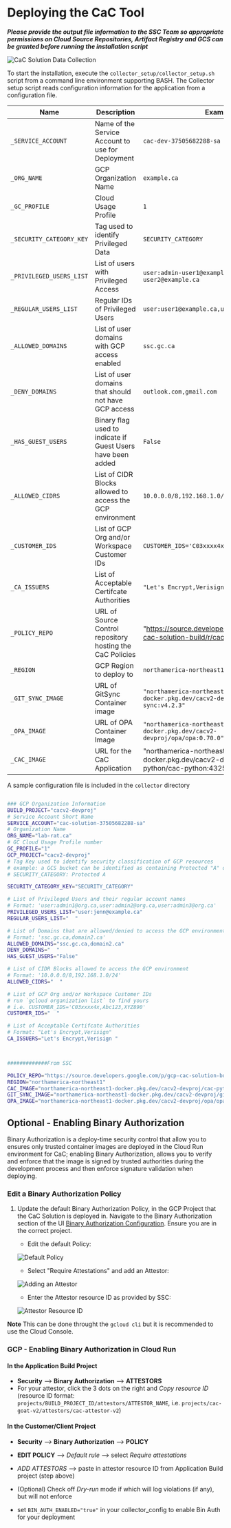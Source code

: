# Deploying the CaC Tool

***Please provide the output file information to the SSC Team so appropriate permissions on Cloud Source Repositories, Artifact Registry and GCS can be granted before running the installation script***

![CaC Solution Data Collection](../assets/architecture_diagrams/cac-Solution%20Architecture-Data%20Collection.png)

To start the installation, execute the `collector_setup/collector_setup.sh` script from a command line environment supporting BASH.
The Collector setup script reads configuration information for the application from a configuration file.

| Name                      | Description                                                                   | Example                   |
|---------------------------|-------------------------------------------------------------------------------|---------------------------|
| `_SERVICE_ACCOUNT`        |Name of the Service Account to use for Deployment                              |`cac-dev-37505682288-sa`|
| `_ORG_NAME`               |GCP Organization Name                                                          | `example.ca`|
| `_GC_PROFILE`             |Cloud Usage Profile                                                            |`1`|
| `_SECURITY_CATEGORY_KEY`  |Tag used to identify Privileged Data                                           |`SECURITY_CATEGORY`|
| `_PRIVILEGED_USERS_LIST`  |List of users with Privileged Access                                           |`user:admin-user1@example.ca,user:admin-user2@example.ca`|
| `_REGULAR_USERS_LIST`     |Regular IDs of Privileged Users                                                |`user:user1@example.ca,user:user2@example.ca`|
| `_ALLOWED_DOMAINS`        |List of user domains with GCP access enabled                                   |`ssc.gc.ca`|
| `_DENY_DOMAINS`           |List of user domains that should not have GCP access                           |`outlook.com,gmail.com`|
| `_HAS_GUEST_USERS`        |Binary flag used to indicate if Guest Users have been added                    |`False`|
| `_ALLOWED_CIDRS`          | List of CIDR Blocks allowed to access the GCP environment                     |`10.0.0.0/8,192.168.1.0/24`|
| `_CUSTOMER_IDS`           |List of GCP Org and/or Workspace Customer IDs                                  |`CUSTOMER_IDS='C03xxxx4x,Abc123,XYZ890`|
| `_CA_ISSUERS`             |List of Acceptable Certifcate Authorities                                      |`"Let's Encrypt,Verisign"`|
| `_POLICY_REPO`            |URL of Source Control repository hosting the CaC Policies                      |"https://source.developers.google.com/p/gcp-cac-solution-build/r/cac_policies"|
| `_REGION`                 |GCP Region to deploy to                                                        |`northamerica-northeast1`|
| `_GIT_SYNC_IMAGE`         |URL of GitSync Container image                                                 |`"northamerica-northeast1-docker.pkg.dev/cacv2-devproj/gitsync/git-sync:v4.2.3"`|
| `_OPA_IMAGE`              |URL of OPA Container Image                                                     |`"northamerica-northeast1-docker.pkg.dev/cacv2-devproj/opa/opa:0.70.0"`|
| `_CAC_IMAGE`              |URL for the CaC Application                                                    | "northamerica-northeast1-docker.pkg.dev/cacv2-devproj/cac-python/cac-python:432552"|

A sample configuration file is included in the `collector` directory

```bash

### GCP Organization Information
BUILD_PROJECT="cacv2-devproj"
# Service Account Short Name
SERVICE_ACCOUNT="cac-solution-37505682288-sa"
# Organization Name
ORG_NAME="lab-rat.ca"
# GC Cloud Usage Profile number
GC_PROFILE="1"
GCP_PROJECT="cacv2-devproj"
# Tag Key used to identify security classification of GCP resources
# example: a GCS bucket can be identified as containing Protected "A" data by tagging it
# SECURITY_CATEGORY: Protected A

SECURITY_CATEGORY_KEY="SECURITY_CATEGORY"

# List of Privileged Users and their regular account names
# Format: 'user:admin1@org.ca,user:admin2@org.ca,user:admin3@org.ca'
PRIVILEGED_USERS_LIST="user:jenn@example.ca"
REGULAR_USERS_LIST="  "

# List of Domains that are allowed/denied to access the GCP environment
# Format: 'ssc.gc.ca,domain2.ca'
ALLOWED_DOMAINS="ssc.gc.ca,domain2.ca"
DENY_DOMAINS="  "
HAS_GUEST_USERS="False"

# List of CIDR Blocks allowed to access the GCP environment
# Format: '10.0.0.0/8,192.168.1.0/24'
ALLOWED_CIDRS="  "

# List of GCP Org and/or Workspace Customer IDs
# run `gcloud organization list` to find yours
# i.e. CUSTOMER_IDS='C03xxxx4x,Abc123,XYZ890'
CUSTOMER_IDS="  "

# List of Acceptable Certifcate Authorities
# Format: "Let's Encrypt,Verisign"
CA_ISSUERS="Let's Encrypt,Verisign "



#############From SSC

POLICY_REPO="https://source.developers.google.com/p/gcp-cac-solution-build/r/cac_policies"
REGION="northamerica-northeast1"
CAC_IMAGE="northamerica-northeast1-docker.pkg.dev/cacv2-devproj/cac-python/cac-python:432552"
GIT_SYNC_IMAGE="northamerica-northeast1-docker.pkg.dev/cacv2-devproj/gitsync/git-sync:v4.2.3"
OPA_IMAGE="northamerica-northeast1-docker.pkg.dev/cacv2-devproj/opa/opa:0.70.0 "
```

## Optional - Enabling Binary Authorization

Binary Authorization is a deploy-time security control that allow you to ensures only trusted container images are deployed in the Cloud Run environment for CaC; enabling Binary Authorization, allows you to verify and enforce that the image is signed by trusted authorities during the development process and then enforce signature validation when deploying.

### Edit a Binary Authorization Policy

1. Update the default Binary Authorization Policy, in the GCP Project that the CaC Solution is deployed in. Navigate to the Binary Authorization section of the UI [Binary Authorization Configuration](https://console.cloud.google.com/security/binary-authorization). Ensure you are in the correct project.

    * Edit the default Policy:

    ![Default Policy](../assets/binauthz/binauth-policy.png)

    * Select "Require Attestations" and add an Attestor:

    ![Adding an Attestor](../assets/binauthz/binauth-attestor.png)

    * Enter the Attestor resource ID as provided by SSC:

    ![Attestor Resource ID](../assets/binauthz/binatuh-attestor2.png)

**Note** This can be done throught the `gcloud cli` but it is recommended to use the Cloud Console.

### GCP - Enabling Binary Authorization in Cloud Run

#### In the Application Build Project
- **Security** --> **Binary Authorization** --> **ATTESTORS**
- For your attestor, click the 3 dots on the right and *Copy resource ID* (resource ID format: `projects/BUILD_PROJECT_ID/attestors/ATTESTOR_NAME`, i.e. `projects/cac-goat-v2/attestors/cac-attestor-v2`)

#### In the Customer/Client Project
- **Security** --> **Binary Authorization** --> **POLICY**
- **EDIT POLICY** --> *Default rule* --> select *Require attestations*
- *ADD ATTESTORS* --> paste in attestor resource ID from Application Build project (step above)
- (Optional) Check off *Dry-run* mode if which will log violations (if any), but will not enforce

- set `BIN_AUTH_ENABLED="true"` in your collector_config to enable Bin Auth for your deployment
